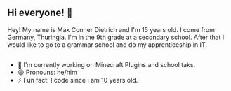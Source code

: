 ## Hi everyone! 👋

Hey!
My name is Max Conner Dietrich and I'm 15 years old.
I come from Germany, Thuringia. I'm in the 9th grade at a secondary school. After that I would like to go to a grammar school and do my apprenticeship in IT. 

##
- 🔭 I’m currently working on Minecraft Plugins and school taks.
- 😄 Pronouns: he/him
- ⚡ Fun fact: I code since i am 10 years old.
